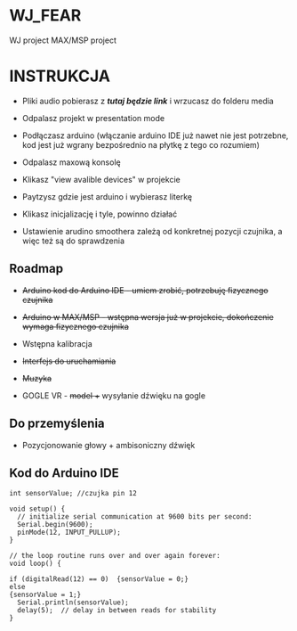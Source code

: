 
# WJ_FEAR

WJ project MAX/MSP project

# INSTRUKCJA

- Pliki audio pobierasz z ***tutaj będzie link*** i wrzucasz do folderu media

- Odpalasz projekt w presentation mode

- Podłączasz arduino (włączanie arduino IDE już nawet nie jest potrzebne, kod jest już wgrany bezpośrednio na płytkę z tego co rozumiem)

- Odpalasz maxową konsolę

- Klikasz "view avalible devices" w projekcie

- Paytzysz gdzie jest arduino i wybierasz literkę

- Klikasz inicjalizację i tyle, powinno działać

- Ustawienie arudino smoothera zależą od konkretnej pozycji czujnika, a więc też są do sprawdzenia

## Roadmap

- ~~Arduino kod do Arduino IDE - umiem zrobić, potrzebuję fizycznego czujnika~~

- ~~Arduino w MAX/MSP - wstępna wersja już w projekcie, dokończenie wymaga fizycznego czujnika~~

- Wstępna kalibracja

- ~~Interfejs do uruchamiania~~

- ~~Muzyka~~

- GOGLE VR - ~~model +~~ wysyłanie dźwięku na gogle

## Do przemyślenia

- Pozycjonowanie głowy + ambisoniczny dźwięk

## Kod do Arduino IDE

```
int sensorValue; //czujka pin 12

void setup() {
  // initialize serial communication at 9600 bits per second:
  Serial.begin(9600);
  pinMode(12, INPUT_PULLUP);
}

// the loop routine runs over and over again forever:
void loop() {

if (digitalRead(12) == 0)  {sensorValue = 0;}
else
{sensorValue = 1;}
  Serial.println(sensorValue);
  delay(5);  // delay in between reads for stability
}
```
